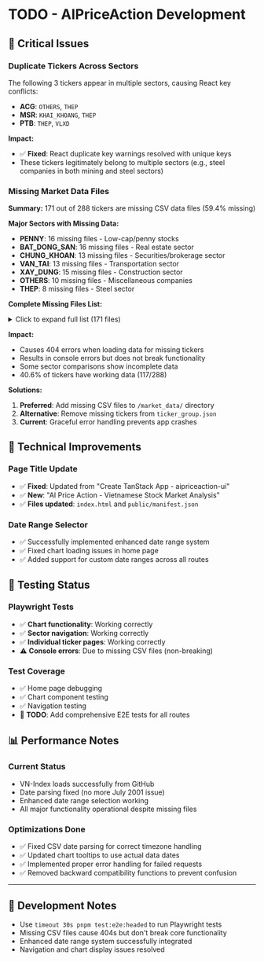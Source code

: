 # TODO - AIPriceAction Development

## 🚨 Critical Issues

### Duplicate Tickers Across Sectors
The following 3 tickers appear in multiple sectors, causing React key conflicts:

- **ACG**: `OTHERS`, `THEP`
- **MSR**: `KHAI_KHOANG`, `THEP`  
- **PTB**: `THEP`, `VLXD`

**Impact:**
- ✅ **Fixed**: React duplicate key warnings resolved with unique keys
- These tickers legitimately belong to multiple sectors (e.g., steel companies in both mining and steel sectors)

### Missing Market Data Files
**Summary:** 171 out of 288 tickers are missing CSV data files (59.4% missing)

**Major Sectors with Missing Data:**
- **PENNY**: 16 missing files - Low-cap/penny stocks  
- **BAT_DONG_SAN**: 16 missing files - Real estate sector
- **CHUNG_KHOAN**: 13 missing files - Securities/brokerage sector
- **VAN_TAI**: 13 missing files - Transportation sector
- **XAY_DUNG**: 15 missing files - Construction sector
- **OTHERS**: 10 missing files - Miscellaneous companies
- **THEP**: 8 missing files - Steel sector

**Complete Missing Files List:**
<details>
<summary>Click to expand full list (171 files)</summary>

**BAN_LE** (2 missing): HAX, PET  
**BAO_HIEM** (2 missing): BMI, MIG  
**BAT_DONG_SAN** (16 missing): AGG, CEO, DIG, DXG, HLD, HQC, HTN, ITC, KHG, LDG, NDN, NHA, NTL, SCR, SGR, TDC  
**BAT_DONG_SAN_KCN** (7 missing): D2D, DTD, IDV, LHG, NTC, SZC, TIP  
**CAO_SU** (3 missing): DRG, DRI, VRG  
**CHUNG_KHOAN** (13 missing): AGR, APG, APS, BMS, BVS, DSC, EVS, ORS, SBS, TCI, TVB, TVS, VDS  
**CONG_NGHE** (4 missing): ELC, MFS, TTN, VTK  
**DAU_KHI** (4 missing): CNG, OIL, PVC, PVD  
**DAU_TU_CONG** (5 missing): FCN, G36, KSB, LCG, PLC  
**DET_MAY** (6 missing): ADS, EVE, GIL, PPH, STK, TCM  
**HANG_KHONG** (3 missing): NCT, SAS, SGN  
**HOA_CHAT** (4 missing): BFC, CSV, DDV, LAS  
**KHAI_KHOANG** (4 missing): BMC, NBC, NNC, TNT  
**NANG_LUONG** (3 missing): GEG, PPC, QTP  
**NGAN_HANG** (4 missing): EIB, EVF, MSB, OCB  
**NHUA** (3 missing): APH, HCD, NHH  
**NONG_NGHIEP** (5 missing): BAF, LTG, NAF, TSC, VLC  
**OTHERS** (10 missing): ACG, BWE, DHC, DSN, GDT, HHS, TDM, TIG, TTF, YEG  
**PENNY** (16 missing): CIG, DAG, DAH, DL1, DST, EVG, HAP, HID, LIG, MST, NRC, PXI, RDP, VC7, VIG, VPH  
**SUC_KHOE** (4 missing): DCL, DHT, JVC, TNH  
**THEP** (8 missing): ACG, GDA, KSV, SMC, TLH, TVN, VGS, VIF  
**THUC_PHAM** (5 missing): CLX, LSS, MCM, SBT, SLS  
**THUY_SAN** (5 missing): ACL, ASM, CMX, FMC, IDI  
**VAN_TAI** (13 missing): DVP, DXP, MHC, PHP, PVP, SKG, TCD, TCL, VIP, VNA, VOS, VSC, VTO  
**VLXD** (6 missing): BCC, BTN, BTS, CTI, DHA, HOM  
**XAY_DUNG** (15 missing): BCE, BCG, C47, C69, CKG, DPG, FID, HBC, IDJ, IJC, L18, PHC, S99, TLD, VC2  
**XAY_LAP_DIEN** (2 missing): SCI, VNE

</details>

**Impact:**
- Causes 404 errors when loading data for missing tickers
- Results in console errors but does not break functionality  
- Some sector comparisons show incomplete data
- 40.6% of tickers have working data (117/288)

**Solutions:**
1. **Preferred**: Add missing CSV files to `/market_data/` directory
2. **Alternative**: Remove missing tickers from `ticker_group.json` 
3. **Current**: Graceful error handling prevents app crashes

## 🔧 Technical Improvements

### Page Title Update
- ✅ **Fixed**: Updated from "Create TanStack App - aipriceaction-ui" 
- ✅ **New**: "AI Price Action - Vietnamese Stock Market Analysis"
- ✅ **Files updated**: `index.html` and `public/manifest.json`

### Date Range Selector
- ✅ Successfully implemented enhanced date range system
- ✅ Fixed chart loading issues in home page
- ✅ Added support for custom date ranges across all routes

## 🧪 Testing Status

### Playwright Tests
- ✅ **Chart functionality**: Working correctly
- ✅ **Sector navigation**: Working correctly  
- ✅ **Individual ticker pages**: Working correctly
- ⚠️ **Console errors**: Due to missing CSV files (non-breaking)

### Test Coverage
- ✅ Home page debugging
- ✅ Chart component testing
- ✅ Navigation testing
- 📝 **TODO**: Add comprehensive E2E tests for all routes

## 📊 Performance Notes

### Current Status
- VN-Index loads successfully from GitHub
- Date parsing fixed (no more July 2001 issue)
- Enhanced date range selection working
- All major functionality operational despite missing files

### Optimizations Done
- ✅ Fixed CSV date parsing for correct timezone handling
- ✅ Updated chart tooltips to use actual data dates
- ✅ Implemented proper error handling for failed requests
- ✅ Removed backward compatibility functions to prevent confusion

---

## 📝 Development Notes

- Use `timeout 30s pnpm test:e2e:headed` to run Playwright tests
- Missing CSV files cause 404s but don't break core functionality
- Enhanced date range system successfully integrated
- Navigation and chart display issues resolved